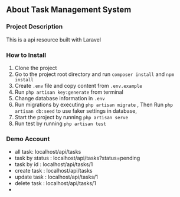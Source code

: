 ## About Task Management System

### Project Description
This is a api resource built with Laravel

### How to Install
1. Clone the project
2. Go to the project root directory and run `composer install` and `npm install`
3. Create `.env` file and copy content from `.env.example`
4. Run `php artisan key:generate` from terminal
5. Change database information in `.env`
6. Run migrations by executing `php artisan migrate` , Then Run  `php artisan db:seed` to use faker settings in database,
7. Start the project by running `php artisan serve`
8. Run test by running `php artisan test`

### Demo Account
- all task: localhost/api/tasks
- task by status : localhost/api/tasks?status=pending
- task by id : localhost/api/tasks/1
- create task : localhost/api/tasks
- update task : localhost/api/tasks/1
- delete task : localhost/api/tasks/1
-